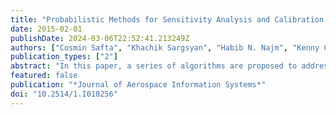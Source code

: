 ```yaml
---
title: "Probabilistic Methods for Sensitivity Analysis and Calibration of Computer Models in the NASA Challenge Problem"
date: 2015-02-01
publishDate: 2024-03-06T22:52:41.213249Z
authors: ["Cosmin Safta", "Khachik Sargsyan", "Habib N. Najm", "Kenny Chowdhary", "Bert Debusschere", "Laura Swiler", "Michael Eldred"]
publication_types: ["2"]
abstract: "In this paper, a series of algorithms are proposed to address the problems in the NASA Langley Research Center Multidisciplinary Uncertainty Quantification Challenge. A Bayesian approach is employed to characterize and calibrate the epistemic parameters based on the available data, whereas a variance-based global sensitivity analysis is used to rank the epistemic and aleatory model parameters. A nested sampling of the aleatory–epistemic space is proposed to propagate uncertainties from model parameters to output quantities of interest."
featured: false
publication: "*Journal of Aerospace Information Systems*"
doi: "10.2514/1.I010256"
---
```


